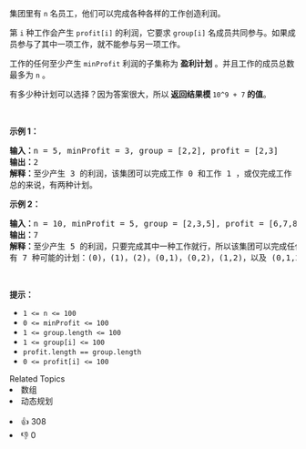 <p>集团里有 <code>n</code> 名员工，他们可以完成各种各样的工作创造利润。</p>

<p>第&nbsp;<code>i</code>&nbsp;种工作会产生&nbsp;<code>profit[i]</code>&nbsp;的利润，它要求&nbsp;<code>group[i]</code>&nbsp;名成员共同参与。如果成员参与了其中一项工作，就不能参与另一项工作。</p>

<p>工作的任何至少产生&nbsp;<code>minProfit</code> 利润的子集称为 <strong>盈利计划</strong> 。并且工作的成员总数最多为 <code>n</code> 。</p>

<p>有多少种计划可以选择？因为答案很大，所以<strong> 返回结果模&nbsp;</strong><code>10^9 + 7</code><strong>&nbsp;的值</strong>。</p>

<div class="original__bRMd"> 
 <div> 
  <p>&nbsp;</p> 
 </div>
</div>

<p><strong>示例 1：</strong></p>

<pre>
<strong>输入：</strong>n = 5, minProfit = 3, group = [2,2], profit = [2,3]
<strong>输出：</strong>2
<strong>解释：</strong>至少产生 3 的利润，该集团可以完成工作 0 和工作 1 ，或仅完成工作 1 。
总的来说，有两种计划。</pre>

<p><strong>示例 2：</strong></p>

<pre>
<strong>输入：</strong>n = 10, minProfit = 5, group = [2,3,5], profit = [6,7,8]
<strong>输出：</strong>7
<strong>解释：</strong>至少产生 5 的利润，只要完成其中一种工作就行，所以该集团可以完成任何工作。
有 7 种可能的计划：(0)，(1)，(2)，(0,1)，(0,2)，(1,2)，以及 (0,1,2) 。</pre>


<p>&nbsp;</p>

<p><strong>提示：</strong></p>

<ul> 
 <li><code>1 &lt;= n &lt;= 100</code></li> 
 <li><code>0 &lt;= minProfit &lt;= 100</code></li> 
 <li><code>1 &lt;= group.length &lt;= 100</code></li> 
 <li><code>1 &lt;= group[i] &lt;= 100</code></li> 
 <li><code>profit.length == group.length</code></li> 
 <li><code>0 &lt;= profit[i] &lt;= 100</code></li> 
</ul>

<div><div>Related Topics</div><div><li>数组</li><li>动态规划</li></div></div><br><div><li>👍 308</li><li>👎 0</li></div>